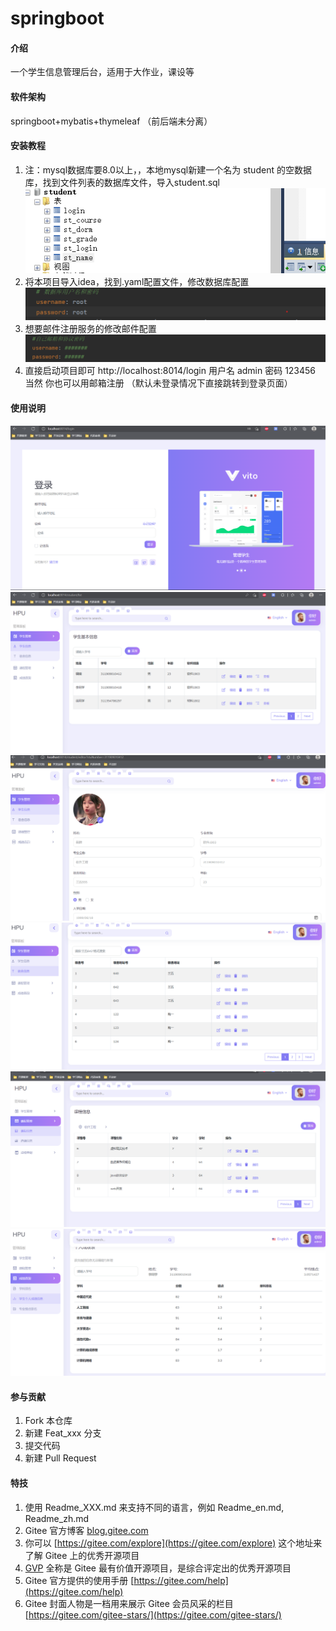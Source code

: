 # springboot

#### 介绍
一个学生信息管理后台，适用于大作业，课设等

#### 软件架构
springboot+mybatis+thymeleaf
（前后端未分离）


#### 安装教程
1. 注：mysql数据库要8.0以上，，本地mysql新建一个名为 student 的空数据库，找到文件列表的数据库文件，导入student.sql
![输入图片说明](%E6%95%B0%E6%8D%AE%E5%BA%93%E6%96%87%E4%BB%B6/image/3.png)
2. 将本项目导入idea，找到.yaml配置文件，修改数据库配置
![输入图片说明](%E6%95%B0%E6%8D%AE%E5%BA%93%E6%96%87%E4%BB%B6/image/1.png)
3. 想要邮件注册服务的修改邮件配置
![输入图片说明](%E6%95%B0%E6%8D%AE%E5%BA%93%E6%96%87%E4%BB%B6/image/2.png)
4. 直接启动项目即可
http://localhost:8014/login
用户名 admin 密码 123456
当然 你也可以用邮箱注册
（默认未登录情况下直接跳转到登录页面）


#### 使用说明

![输入图片说明](%E6%95%B0%E6%8D%AE%E5%BA%93%E6%96%87%E4%BB%B6/1.png)
![输入图片说明](%E6%95%B0%E6%8D%AE%E5%BA%93%E6%96%87%E4%BB%B6/2.png)
![输入图片说明](%E6%95%B0%E6%8D%AE%E5%BA%93%E6%96%87%E4%BB%B6/3.png)
![输入图片说明](%E6%95%B0%E6%8D%AE%E5%BA%93%E6%96%87%E4%BB%B6/4.png)
![输入图片说明](%E6%95%B0%E6%8D%AE%E5%BA%93%E6%96%87%E4%BB%B6/5.png)
![输入图片说明](%E6%95%B0%E6%8D%AE%E5%BA%93%E6%96%87%E4%BB%B6/7.png)

#### 参与贡献

1.  Fork 本仓库
2.  新建 Feat_xxx 分支
3.  提交代码
4.  新建 Pull Request


#### 特技

1.  使用 Readme\_XXX.md 来支持不同的语言，例如 Readme\_en.md, Readme\_zh.md
2.  Gitee 官方博客 [blog.gitee.com](https://blog.gitee.com)
3.  你可以 [https://gitee.com/explore](https://gitee.com/explore) 这个地址来了解 Gitee 上的优秀开源项目
4.  [GVP](https://gitee.com/gvp) 全称是 Gitee 最有价值开源项目，是综合评定出的优秀开源项目
5.  Gitee 官方提供的使用手册 [https://gitee.com/help](https://gitee.com/help)
6.  Gitee 封面人物是一档用来展示 Gitee 会员风采的栏目 [https://gitee.com/gitee-stars/](https://gitee.com/gitee-stars/)
